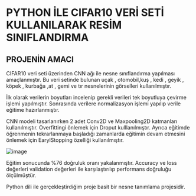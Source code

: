 # PYTHON İLE CIFAR10 VERİ SETİ KULLANILARAK RESİM SINIFLANDIRMA
## PROJENİN AMACI

CIFAR10 veri seti üzerinden CNN ağı ile nesne sınıflandırma yapılması amaçlanmıştır. Bu veri setinde bulunan uçak , otomobil,kuş , kedi , geyik , köpek , kurbağa ,at , gemi ve tır
nesnelerinin görselleri kullanılmıştır.

İlk olarak verilerin boyutları incelenip gerekli verileri tek boyutluya çevirme işlemi yapılmıştır. Sonrasında verilere normalizasyon işlemi yapılıp verile eğitime hazırlanmıştır.


CNN modeli tasarlanırken 2 adet Conv2D  ve Maxpooling2D katmanları kullanılmıştır. Overfittingi önlemek için Droput kulllanılmıştır. Ayrıca eğitimde öğrenmenin tekrarlanmaya başladığı
zamanlarda eğitimin devam etmesini önlemek için EarylStopping özelliği kullanılmıştır.

![image](https://github.com/MehmetCantemir/image_classification/assets/74190655/fbfeacbb-f522-4b29-9166-dede2be2c9e3)

Eğitim sonucunda %76 doğruluk oranı yakalanmıştır. Accuracy ve loss değerleri validation değerleri ile karşılaştırılıp performans doğruluğu ölçülmüştür.

Python dili ile gerçekleştirdiğim proje basit bir nesne tanımlama projesidir.
